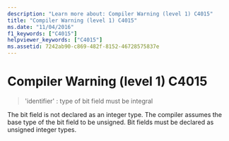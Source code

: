 ```yaml
---
description: "Learn more about: Compiler Warning (level 1) C4015"
title: "Compiler Warning (level 1) C4015"
ms.date: "11/04/2016"
f1_keywords: ["C4015"]
helpviewer_keywords: ["C4015"]
ms.assetid: 7242ab90-c869-482f-8152-46728575837e
---
```

# Compiler Warning (level 1) C4015

> 'identifier' : type of bit field must be integral

The bit field is not declared as an integer type. The compiler assumes the base type of the bit field to be unsigned. Bit fields must be declared as unsigned integer types.
